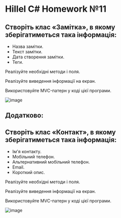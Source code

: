 # Hillel C# Homework №11

## Створіть клас «Замітка», в якому зберігатиметься така інформація:

- Назва замітки.
- Текст замітки.
- Дата створення замітки.
- Теги.  

Реалізуйте необхідні методи і поля.  

Реалізуйте виведення інформації на екран.   

Використовуйте MVC-патерн у коді цієї програми.  

![image](https://github.com/ochrvk/Hillel-C_sharp_pro-homework_11/assets/55388034/94d9b3d5-c35d-45e5-87ba-f98b6f83b715)



## Додатково:

## Створіть клас «Контакт», в якому зберігатиметься така інформація:

- Ім'я контакту.
- Мобільний телефон.
- Альтернативний мобільний телефон.
- Email.
- Короткий опис.  

Реалізуйте необхідні методи і поля.  

Реалізуйте виведення інформації на екран.  

Використовуйте MVC-патерн у коді цієї програми.  

![image](https://github.com/ochrvk/Hillel-C_sharp_pro-homework_11/assets/55388034/78b787c0-4440-40f4-9cf6-60a4aab25503)

